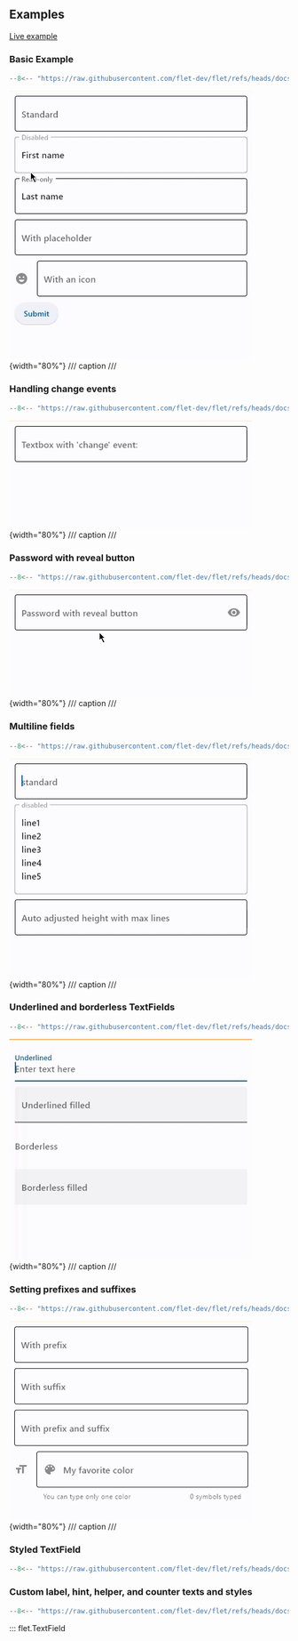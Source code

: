 ## Examples

[Live example](https://flet-controls-gallery.fly.dev/input/textfield)

### Basic Example

```python
--8<-- "https://raw.githubusercontent.com/flet-dev/flet/refs/heads/docs/sdk/python/examples/python/controls/text-field/basic.py"
```

![basic](https://raw.githubusercontent.com/flet-dev/flet/docs/sdk/python/examples/python/controls/text-field/media/basic.gif){width="80%"}
/// caption
///

### Handling change events

```python
--8<-- "https://raw.githubusercontent.com/flet-dev/flet/refs/heads/docs/sdk/python/examples/python/controls/text-field/handling-change-events.py"
```

![handling-change-events](https://raw.githubusercontent.com/flet-dev/flet/docs/sdk/python/examples/python/controls/text-field/media/handling-change-events.gif){width="80%"}
/// caption
///

### Password with reveal button

```python
--8<-- "https://raw.githubusercontent.com/flet-dev/flet/refs/heads/docs/sdk/python/examples/python/controls/text-field/password.py"
```

![password](https://raw.githubusercontent.com/flet-dev/flet/docs/sdk/python/examples/python/controls/text-field/media/password.gif){width="80%"}
/// caption
///

### Multiline fields

```python
--8<-- "https://raw.githubusercontent.com/flet-dev/flet/refs/heads/docs/sdk/python/examples/python/controls/text-field/multiline.py"
```

![multiline](https://raw.githubusercontent.com/flet-dev/flet/docs/sdk/python/examples/python/controls/text-field/media/multiline.gif){width="80%"}
/// caption
///

### Underlined and borderless TextFields

```python
--8<-- "https://raw.githubusercontent.com/flet-dev/flet/refs/heads/docs/sdk/python/examples/python/controls/text-field/underlined-and-borderless.py"
```

![underlined-and-borderless](https://raw.githubusercontent.com/flet-dev/flet/docs/sdk/python/examples/python/controls/text-field/media/underlined-and-borderless.gif){width="80%"}
/// caption
///

### Setting prefixes and suffixes

```python
--8<-- "https://raw.githubusercontent.com/flet-dev/flet/refs/heads/docs/sdk/python/examples/python/controls/text-field/prefix-and-suffix.py"
```

![prefix-and-suffix](https://raw.githubusercontent.com/flet-dev/flet/docs/sdk/python/examples/python/controls/text-field/media/prefix-and-suffix.gif){width="80%"}
/// caption
///

### Styled TextField

```python
--8<-- "https://raw.githubusercontent.com/flet-dev/flet/refs/heads/docs/sdk/python/examples/python/controls/text-field/styled.py"
```

### Custom label, hint, helper, and counter texts and styles

```python
--8<-- "https://raw.githubusercontent.com/flet-dev/flet/refs/heads/docs/sdk/python/examples/python/controls/text-field/label-hint-helper-counter.py"
```

::: flet.TextField
